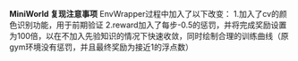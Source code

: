 **MiniWorld 复现注意事项**
EnvWrapper过程中加入了以下改变：
1.加入了cv的颜色识别功能，用于前期验证
2.reward加入了每步-0.5的惩罚，并将完成奖励设置为100倍，以在不加入先验知识的情况下快速收敛，同时绘制合理的训练曲线（原gym环境没有惩罚，并且最终奖励为接近1的浮点数）